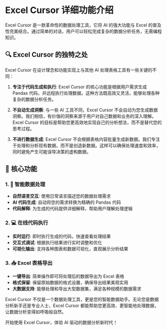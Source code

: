 # Excel Cursor 详细功能介绍

Excel Cursor 是一款革命性的数据处理工具，它将 AI 的强大功能与 Excel 的普及性完美结合。通过简单的对话，用户可以轻松完成复杂的数据分析任务，无需编程知识。


## 🔍 Excel Cursor 的独特之处

Excel Cursor 在设计理念和功能实现上与其他 AI 处理表格工具有一些关键的不同：

1. **专注于代码生成和执行**: Excel Cursor 的核心功能是根据用户需求生成 Pandas 代码，并远程执行处理数据。这种方法既高效又灵活，能够处理各种复杂的数据分析任务。

2. **不自动生成洞察**: 与一些 AI 工具不同，Excel Cursor 不会自动为您生成数据洞察。我们相信，有价值的洞察来源于用户对自己数据和业务的深入理解。Excel Cursor 的目标是帮助您更高效地实现自己的分析想法，而不是替代您的思考过程。

3. **不进行数据生成**: Excel Cursor 不会根据表格内容批量生成新数据。我们专注于处理和分析现有数据，而不是创造新数据。这样可以确保处理速度和效率，同时避免产生可能误导决策的虚构数据。


## 🌟 核心功能

### 1. 🤖 智能数据处理
- **自然语言交互**: 使用日常语言描述您的数据处理需求
- **AI 代码生成**: 自动将您的需求转换为精确的 Pandas 代码
- **代码解释**: 为生成的代码提供详细解释，帮助用户理解处理逻辑

### 2. 💻 在线代码执行
- **实时运行**: 即时执行生成的代码，快速查看处理结果
- **交互式调试**: 根据执行结果进行实时调整和优化
- **可视化输出**: 支持各种图表和数据可视化，直观展示分析结果

### 3. 📥 Excel 表格导出
- **一键导出**: 简单操作即可将处理后的数据导出为 Excel 表格
- **格式保留**: 保留原始数据的格式设置，确保导出结果美观实用
- **大数据支持**: 能够处理和导出大型数据集，满足各种规模的数据需求

Excel Cursor 不仅是一个数据处理工具，更是您的智能数据助手。无论您是数据分析新手还是专业人士，Excel Cursor 都能帮助您更高效、更智能地处理数据，让数据分析变得如呼吸般自然。

开始使用 Excel Cursor，体验 AI 驱动的数据分析新时代！